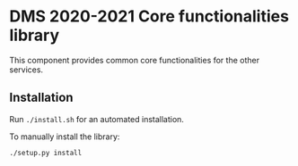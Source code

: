 # DMS 2020-2021 Core functionalities library

This component provides common core functionalities for the other services.

## Installation

Run `./install.sh` for an automated installation.

To manually install the library:

```bash
./setup.py install
```
